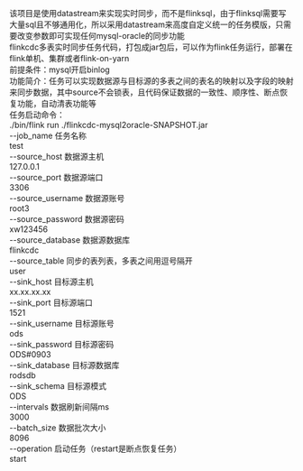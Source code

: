 该项目是使用datastream来实现实时同步，而不是flinksql，由于flinksql需要写大量sql且不够通用化，所以采用datastream来高度自定义统一的任务模版，只需要改变参数即可实现任何mysql-oracle的同步功能<br /> 
flinkcdc多表实时同步任务代码，打包成jar包后，可以作为flink任务运行，部署在flink单机、集群或者flink-on-yarn <br /> 
前提条件：mysql开启binlog  <br/> 
功能简介：任务可以实现数据源与目标源的多表之间的表名的映射以及字段的映射来同步数据，其中source不会锁表，且代码保证数据的一致性、顺序性、断点恢复功能，自动清表功能等 <br/> 
任务启动命令： <br/> 
./bin/flink run ./flinkcdc-mysql2oracle-SNAPSHOT.jar  <br/> 
--job_name       任务名称  <br/> 
test   <br/> 
--source_host    数据源主机 <br/> 
127.0.0.1<br/> 
--source_port    数据源端口<br/> 
3306<br/> 
--source_username    数据源账号<br/> 
root3<br/> 
--source_password    数据源密码<br/> 
xw123456 <br/> 
--source_database    数据源数据库<br/> 
flinkcdc<br/> 
--source_table       同步的表列表，多表之间用逗号隔开<br/> 
user<br/> 
--sink_host          目标源主机<br/> 
xx.xx.xx.xx<br/> 
--sink_port          目标源端口<br/> 
1521<br/> 
--sink_username      目标源账号<br/> 
ods<br/> 
--sink_password      目标源密码<br/> 
ODS#0903<br/> 
--sink_database      目标源数据库<br/> 
rodsdb<br/> 
--sink_schema        目标源模式<br/> 
ODS<br/> 
--intervals          数据刷新间隔ms<br/> 
3000<br/> 
--batch_size         数据批次大小<br/> 
8096<br/> 
--operation          启动任务（restart是断点恢复任务）<br/> 
start<br/> 
